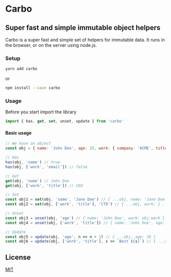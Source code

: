 # Carbo

## Super fast and simple immutable object helpers

Carbo is a super fast and simple set of helpers for immutable data. It runs in the browser, or on the server using node.js.

### Setup

```bash
yarn add carbo
```

or

```bash
npm install --save carbo
```

### Usage

Before you start import the library

```javascript
import { has, get, set, unset, update } from 'carbo'
```

#### Basic usage

```javascript
// We have an object
const obj = { name: 'John Doe', age: 25, work: { company: 'ACME', title: 'CEO' } }

// Has
has(obj, 'name') // true
has(obj, ['work', 'email']) // false

// Get
get(obj, 'name') // John Doe
get(obj, ['work', 'title']) // CEO

// Set
const obj1 = set(obj, 'name', 'Jane Doe') // { ...obj, name: 'Jane Doe' }
const obj2 = set(obj, ['work', 'title'], 'CTO') // { ...obj, work: { ...obj.work, title: CTO }}

// Unset
const obj3 = unset(obj, 'age') // { name: 'John Doe', work: obj.work }
const obj4 = unset(obj, ['work', 'title']) // { name: 'John Doe', age: 25, work: { company: 'ACME' } }

// Update
const obj5 = update(obj, 'age', n => n + 1) // { ...obj, age: 26 }
const obj6 = update(obj, ['work', 'title'], s => `Best ${s}`) // { ...obj, work: { ...obj.work, title: 'Best CEO' } }
```

## License

[MIT](LICENSE)
